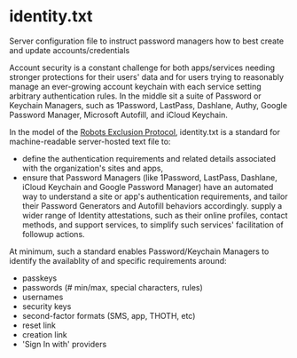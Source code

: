 # identity.txt
Server configuration file to instruct password managers how to best create and update accounts/credentials

Account security is a constant challenge for both apps/services needing stronger protections for their users' data and for users trying to reasonably manage an ever-growing account keychain with each service setting arbitrary authentication rules. In the middle sit a suite of Password or Keychain Managers, such as 1Password, LastPass, Dashlane, Authy, Google Password Manager, Microsoft Autofill, and iCloud Keychain. 

In the model of the [Robots Exclusion Protocol](https://www.rfc-editor.org/rfc/rfc9309.html), identity.txt is a standard for machine-readable server-hosted text file to:
* define the authentication requirements and related details associated with the organization's sites and apps,
* ensure that Password Managers (like 1Password, LastPass, Dashlane, iCloud Keychain and Google Password Manager) have an automated way to understand a site or app's authentication requirements, and tailor their Password Generators and Autofill behaviors accordingly. 
supply a wider range of Identity attestations, such as their online profiles, contact methods, and support services, to simplify such services' facilitation of followup actions.

At minimum, such a standard enables Password/Keychain Managers to identify the availablity of and specific requirements around:
* passkeys
* passwords (# min/max, special characters, rules)
* usernames
* security keys
* second-factor formats (SMS, app, THOTH, etc)
* reset link
* creation link
* 'Sign In with' providers

